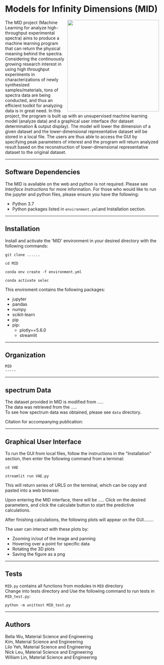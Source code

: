 # Models for Infinity Dimensions (MID)

<img src=https://github.com/Bella-cell/VAE/blob/main/doc/MIDLogo.png width=300 p align="right">

The MID project (Machine Learning for analyze high-throughput experimental spectra) aims to produce a machine learning program that can return the physical meaning behind the spectra. Considering the continuously growing research interest in using high throughput experiments in characterizations of newly synthesized samples/materials, tons of spectra data are being conducted, and thus an efficient toolkit for analyzing data is in great need. In this project, the program is built up with an unsupervised machine learning model (analyze data) and a graphical user interface (for dataset determination & output display). The model will lower the dimension of a given dataset and the lower-dimensional representative dataset will be stored in a local file. The users are thus able to access the GUI by specifying peak parameters of interest and the program will return analyzed result based on the reconstruction of lower-dimensional representative dataset to the original dataset.

-----
## Software Dependencies
The MID is available on the web and python is not required. Please see *Interface Instructions* for more information.
For those who would like to run the jupyter and python files, please ensure you have the following:
- Python 3.7
- Python packages listed in `environment.yml`and Installation section.

-----
## Installation
Install and activate the 'MID' environment in your desired directory with the following commands:

`git clone ......`

`cd MID`

`conda env create -f environment.yml`

`conda activate selec`

This enviroment contains the following packages: <br>
- jupyter
- pandas
- numpy
- scikit-learn
- pip
- pip:
  - plotly==5.6.0
  - streamlit

-----
## Organization
```
MID
-----              
```
-----
## spectrum Data
The dataset provided in MID is modified from ..... <br>
The data was retrieved from the ..... <br>
To see how spectrum data was obtained, please see `data` directory.

Citation for accompanying publication:



-----
## Graphical User Interface


To run the GUI from local files, follow the instructions in the "Installation" section, then enter the following command from a terminal:

`cd VAE`

`streamlit run VAE.py`

This will return series of URLS on the terminal, which can be copy and pasted into a web browser.

Upon entering the MID interface, there will be ..... Click on the desired parameters, and click the calculate button to start the predictive calculations.


After finishing calculations, the following plots will appear on the GUI........


The user can interact with these plots by:
* Zooming in/out of the image and panning
* Hovering over a point for specific data
* Rotating the 3D plots
* Saving the figure as a png



-----

## Tests
`MID.py` contains all functions from modules in `MID` directory <br>
Change into tests directory and Use the following command to run tests in `MID_test.py`:

`python -m unittest MID_test.py`

-----

## Authors
Bella Wu, Material Science and Engineering <br>
Kim, Material Science and Engineering <br>
Lilo Yeh, Material Science and Engineering <br>
Nick Leu, Material Science and Engineering <br>
William Lin, Material Science and Engineering <br>
